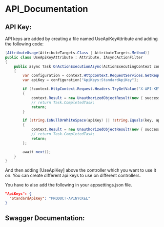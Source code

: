 # API_Documentation

## API Key:

API keys are added by creating a file named UseApiKeyAttribute and adding the following code:

```csharp
[AttributeUsage(AttributeTargets.Class | AttributeTargets.Method)]
public class UseApiKeyAttribute : Attribute, IAsyncActionFilter
{
    public async Task OnActionExecutionAsync(ActionExecutingContext context, ActionExecutionDelegate next)
    {
        var configuration = context.HttpContext.RequestServices.GetRequiredService<IConfiguration>();
        var apiKey = configuration["ApiKeys:StandardApiKey"];

        if (!context.HttpContext.Request.Headers.TryGetValue("X-API-KEY", out var key))
        {
            context.Result = new UnauthorizedObjectResult(new { success = false, error = "Invalid api-key or api-key is missing." });
            // return Task.CompletedTask;
            return;
        }

        if (string.IsNullOrWhiteSpace(apiKey) || !string.Equals(key, apiKey))
        {
            context.Result = new UnauthorizedObjectResult(new { success = false, error = "Invalid api-key." });
            // return Task.CompletedTask;
            return;
        };

        await next();
    }
}
```

And then adding [UseApiKey] above the controller which you want to use it on. You can create different api keys to use on different controllers.

You have to also add the following in your appsettings.json file.

```json
"ApiKeys": {
  "StandardApiKey": "PRODUCT-APINYCKEL"
}
```

## Swagger Documentation:

